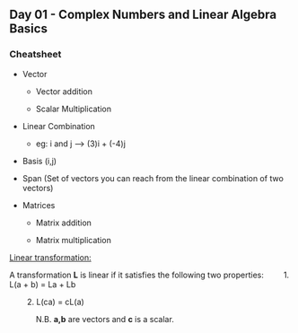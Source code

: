 ## Day 01 - Complex Numbers and Linear Algebra Basics



### Cheatsheet

- Vector
  
  - Vector addition
  
  - Scalar Multiplication

- Linear Combination
  
  - eg: i and j --> (3)i + (-4)j

- Basis (i,j)

- Span (Set of vectors you can reach from the linear combination of two vectors)

- Matrices
  
  - Matrix addition
  
  - Matrix multiplication

<u>Linear transformation:</u>

A transformation **L** is linear if it satisfies the following two properties:
        1. L(a + b) = La + Lb

        2. L(ca) = cL(a)

            N.B. **a,b** are vectors and **c** is a scalar.
